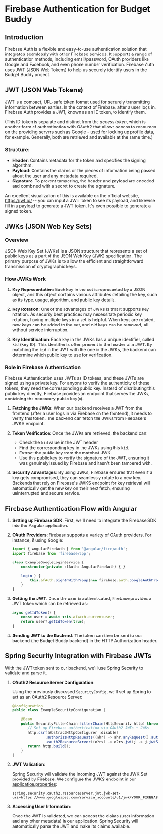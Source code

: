 # Firebase Authentication for Budget Buddy

## Introduction

Firebase Auth is a flexible and easy-to-use authentication solution that integrates seamlessly with other Firebase services. It supports a range of authentication methods, including email/password, OAuth providers like Google and Facebook, and even phone number verification. Firebase Auth uses JWT (JSON Web Tokens) to help us securely identify users in the Budget Buddy project.

## JWT (JSON Web Tokens)

JWT is a compact, URL-safe token format used for securely transmitting information between parties. In the context of Firebase, after a user logs in, Firebase Auth provides a JWT, known as an ID token, to identify them. 

(This ID token is separate and distinct from the _access token_, which is another form of authentication with OAuth2 that allows access to resources on the providing servers such as Google - used for looking up profile data, for example. Generally, both are retrieved and available at the same time.)  

### Structure:

- **Header**: Contains metadata for the token and specifies the signing algorithm.
- **Payload**: Contains the claims or the pieces of information being passed about the user and any metadata required.
- **Signature**: To prevent tampering, the header and payload are encoded and combined with a secret to create the signature.

An excellent visualization of this is available on the official website, https://jwt.io/ -- you can input a JWT token to see its payload, and likewise fill in a payload to generate a JWT token. It's even possible to generate a signed token. 

## JWKs (JSON Web Key Sets)

### Overview

JSON Web Key Set (JWKs) is a JSON structure that represents a set of public keys as a part of the JSON Web Key (JWK) specification. The primary purpose of JWKs is to allow the efficient and straightforward transmission of cryptographic keys.

### How JWKs Work

1. **Key Representation**: Each key in the set is represented by a JSON object, and this object contains various attributes detailing the key, such as its type, usage, algorithm, and public key details.


2. **Key Rotation**: One of the advantages of JWKs is that it supports key rotation. As security best practices may necessitate periodic key rotation, having multiple keys in a set is helpful. When keys are rotated, new keys can be added to the set, and old keys can be removed, all without service interruption.


3. **Key Identification**: Each key in the JWKs has a unique identifier, called `kid` (key ID). This identifier is often present in the header of a JWT. By matching the `kid` in the JWT with the one in the JWKs, the backend can determine which public key to use for verification.


### Role in Firebase Authentication

Firebase Authentication uses JWTs as ID tokens, and these JWTs are signed using a private key. For anyone to verify the authenticity of these tokens, they need the corresponding public key. Instead of distributing this public key directly, Firebase provides an endpoint that serves the JWKs, containing the necessary public key(s).

1. **Fetching the JWKs**: When our backend receives a JWT from the frontend (after a user logs in via Firebase on the frontend), it needs to verify this token. The backend can fetch the JWKs from Firebase's JWKS endpoint.


2. **Token Verification**: Once the JWKs are retrieved, the backend can:
   - Check the `kid` value in the JWT header.
   - Find the corresponding key in the JWKs using this `kid`.
   - Extract the public key from the matched JWK.
   - Use this public key to verify the signature of the JWT, ensuring it was genuinely issued by Firebase and hasn't been tampered with.


3. **Security Advantages**: By using JWKs, Firebase ensures that even if a key gets compromised, they can seamlessly rotate to a new key. Backends that rely on Firebase's JWKS endpoint for key retrieval will automatically get the new key on their next fetch, ensuring uninterrupted and secure service.

## Firebase Authentication Flow with Angular

1. **Setting up Firebase SDK**: First, we'll need to integrate the Firebase SDK into the Angular application.

2. **OAuth Providers**: Firebase supports a variety of OAuth providers. For instance, if using Google:

    ```typescript
    import { AngularFireAuth } from '@angular/fire/auth';
    import firebase from 'firebase/app';

    class ExampleGoogleLoginService {
        constructor(private afAuth: AngularFireAuth) { }

        login() {
            this.afAuth.signInWithPopup(new firebase.auth.GoogleAuthProvider());
        }
    }
    ```

3. **Getting the JWT**: Once the user is authenticated, Firebase provides a JWT token which can be retrieved as:

    ```typescript
    async getIdToken() {
        const user = await this.afAuth.currentUser;
        return user?.getIdToken(true);
    }
    ```

4. **Sending JWT to the Backend**: The token can then be sent to our backend (the Budget Buddy backend) in the HTTP Authorization header.

## Spring Security Integration with Firebase JWTs

With the JWT token sent to our backend, we'll use Spring Security to validate and parse it.

1. **OAuth2 Resource Server Configuration**:

   Using the previously discussed `SecurityConfig`, we'll set up Spring to act as an OAuth2 Resource Server:

    ```java
    @Configuration
    public class ExampleSecurityConfiguration {

        @Bean
        public SecurityFilterChain filterChain(HttpSecurity http) throws Exception {
           // Set up Firebase authentication via OAuth2 JWTs + JWKs
           http.csrf(AbstractHttpConfigurer::disable)
                   .authorizeHttpRequests((ahr) -> ahr.anyRequest().authenticated())  // Protect all endpoints
                   .oauth2ResourceServer((o2rs) -> o2rs.jwt(j -> j.jwkSetUri("https://www.googleapis.com/service_accounts/v1/jwk/YOUR_FIREBASE_PROJECT_ID")));
           return http.build();
        }
    }
    ```

2. **JWT Validation**:

   Spring Security will validate the incoming JWT against the JWK Set provided by Firebase. We configure the JWKS endpoint in our [application.properties](../backend/src/main/resources/application.properties):

    ```properties
    spring.security.oauth2.resourceserver.jwt.jwk-set-uri=https://www.googleapis.com/service_accounts/v1/jwk/YOUR_FIREBASE_PROJECT_ID
    ```

3. **Accessing User Information**:

   Once the JWT is validated, we can access the claims (user information and any other metadata) in our application. Spring Security will automatically parse the JWT and make its claims available.
